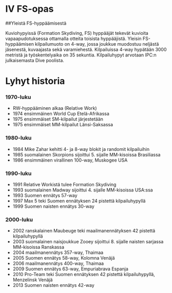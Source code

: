 # IV FS-opas

##Yleistä FS-hyppäämisestä

Kuviohypyissä (Formation Skydiving, FS) hyppääjät tekevät kuvioita
vapaapudotuksessa ottamalla otteita toisista hyppääjistä. Yleisin
FS-hyppäämisen kilpailumuoto on 4-way, jossa joukkue muodostuu neljästä
jäsenestä, kuvaajasta sekä varamiehestä. Kilpailuissa 4-way hypätään
3000 metristä ja työskentelyaika on 35 sekuntia. Kilpailuhypyt arvotaan
IPC:n julkaisemasta Dive poolista.

 Lyhyt historia  
================

###  1970-luku  
- RW-hyppääminen alkaa (Relative Work)
- 1974 ensimmäinen World Cup Etelä-Afrikassa
- 1975 ensimmäiset SM-kilpailut järjestetään
- 1975 ensimmäiset MM-kilpailut Länsi-Saksassa

###  1980-luku  
- 1984 Mike Zahar kehitti 4- ja 8-way blokit ja randomit kilpailuihin
- 1985 suomalainen Skorpions sijoittui 5. sijalle MM-kisoissa
    Brasiliassa
- 1986 ensimmäinen virallinen 100-way, Muskogee USA

###  1990-luku  
- 1991 Relative Workistä tulee Formation Skydiving
- 1993 suomalainen Madway sijoittui 4. sijalle MM-kisoissa USA:ssa
- 1993 Suomen ennätys 57-way
- 1997 Max 5 teki Suomen ennätyksen 24 pistettä kilpailuhypyllä
- 1999 Suomen naisten ennätys 30-way

###  2000-luku  
- 2002 ranskalainen Maubeuge teki maailmanennätyksen 42 pistettä
    kilpailuhypyllä
- 2003 suomalainen naisjoukkue Zooey sijoittui 8. sijalle naisten
    sarjassa MM-kisoissa Ranskassa
- 2004 maailmanennätys 357-way, Thaimaa
- 2005 Suomen ennätys 58-way, Kolomna Venäjä 
- 2006 maailmanennätys 400-way, Thaimaa
- 2009 Suomen ennätys 63-way, Empuriabrava Espanja
- 2010 Pro-Team teki Suomen ennätyksen 42 pistettä kilpailuhypyllä, Menzelinsk Venäjä
- 2013 Suomen naisten ennätys 42-way
